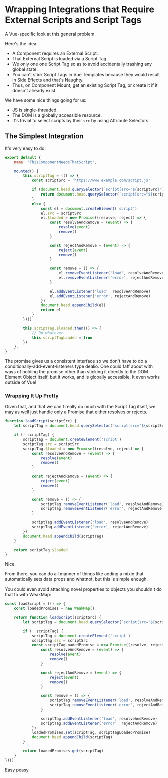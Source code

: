 Wrapping Integrations that Require External Scripts and Script Tags
===================================================================

A Vue-specific look at this general problem.

Here's the idea:
- A Component requires an External Script.
- That External Script is loaded via a Script Tag.
- We only one one Script Tag so as to avoid accidentally trashing any global state.
- You can't stick Script Tags in Vue Templates because they would result in Side Effects and that's Naughty.
- Thus, on Component Mount, get an existing Script Tag, or create it if it doesn't already exist.

We have some nice things going for us:
- JS is single-threaded.
- The DOM is a globally accessible resource.
- It's trivial to select scripts by their `src` by using Attribute Selectors.



## The Simplest Integration

It's very easy to do:

```js
export default {
    name: 'ThisComponentNeedsThatScript',

    mounted() {
        this.scriptTag = (() => {
            const scriptSrc = 'https://www.example.com/script.js'

            if (document.head.querySelector(`script[src="${scriptSrc}"]`)) {
                return document.head.querySelector(`script[src="${scriptSrc}"]`)
            }
            else {
                const el = document.createElement('script')
                el.src = scriptSrc
                el.$loaded = new Promise((resolve, reject) => {
                    const resolveAndRemove = (event) => {
                        resolve(event)
                        remove()
                    }

                    const rejectAndRemove = (event) => {
                        reject(event)
                        remove()
                    }

                    const remove = () => {
                        el.removeEventListener('load', resolveAndRemove)
                        el.removeEventListener('error', rejectAndRemove)
                    }

                    el.addEventListener('load', resolveAndRemove)
                    el.addEventListener('error', rejectAndRemove)
                })
                document.head.appendChild(el)
                return el
            }
        })()

        this.scriptTag.$loaded.then(() => {
            // Do whatever.
            this.scriptTagLoaded = true
        })
    },
}
```

The promise gives us a consistent interface so we don't have to do a conditionally-add-event-listeners type dealio.  One could faff about with ways of holding the promise other than sticking it directly to the DOM Element Object itself, but it works, and is globally accessible.  It even works outside of Vue!


### Wrapping It Up Pretty

Given that, and that we can't really do much with the Script Tag itself, we may as well just handle only a Promise that either resolves or rejects.

```js
function loadScript(scriptSrc) {
    let scriptTag = document.head.querySelector(`script[src="${scriptSrc}"]`)

    if (! scriptTag) {
        scriptTag = document.createElement('script')
        scriptTag.src = scriptSrc
        scriptTag.$loaded = new Promise((resolve, reject) => {
            const resolveAndRemove = (event) => {
                resolve(event)
                remove()
            }

            const rejectAndRemove = (event) => {
                reject(event)
                remove()
            }

            const remove = () => {
                scriptTag.removeEventListener('load', resolveAndRemove)
                scriptTag.removeEventListener('error', rejectAndRemove)
            }

            scriptTag.addEventListener('load', resolveAndRemove)
            scriptTag.addEventListener('error', rejectAndRemove)
        })
        document.head.appendChild(scriptTag)
    }

    return scriptTag.$loaded
}
```

Nice.

From there, you can do all manner of things like adding a mixin that automatically sets data props and whatnot, but this is simple enough.

You could even avoid attaching novel properties to objects you shouldn't do that to with WeakMap:

```js
const loadScript = (() => {
    const loadedPromises = new WeakMap()

    return function loadScript(scriptSrc) {
        let scriptTag = document.head.querySelector(`script[src="${scriptSrc}"]`)

        if (! scriptTag) {
            scriptTag = document.createElement('script')
            scriptTag.src = scriptSrc
            const scriptTagLoadedPromise = new Promise((resolve, reject) => {
                const resolveAndRemove = (event) => {
                    resolve(event)
                    remove()
                }

                const rejectAndRemove = (event) => {
                    reject(event)
                    remove()
                }

                const remove = () => {
                    scriptTag.removeEventListener('load', resolveAndRemove)
                    scriptTag.removeEventListener('error', rejectAndRemove)
                }

                scriptTag.addEventListener('load', resolveAndRemove)
                scriptTag.addEventListener('error', rejectAndRemove)
            })
            loadedPromises.set(scriptTag, scriptTagLoadedPromise)
            document.head.appendChild(scriptTag)
        }

        return loadedPromises.get(scriptTag)
    }
})()
```

Easy peasy.

